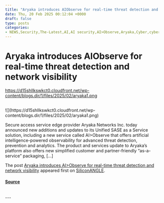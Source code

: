 ```yaml
---
title: "Aryaka introduces AIObserve for real-time threat detection and network visibility"
date: Thu, 20 Feb 2025 00:12:04 +0000
draft: false
type: posts
categories: 
- NEWS,Security,The-Latest,AI,AI security,AI>Observe,Aryaka,Cyber,cybersecurity,SASE,security,Sequretek
---
```

# Aryaka introduces AIObserve for real-time threat detection and network visibility
https://d15shllkswkct0.cloudfront.net/wp-content/blogs.dir/1/files/2025/02/aryaka1.png
<br/>

<br/>
![](https://d15shllkswkct0.cloudfront.net/wp-content/blogs.dir/1/files/2025/02/aryaka1.png)

Secure access service edge provider Aryaka Networks Inc. today announced new additions and updates to its Unified SASE as a Service solution, including a new service called AI>Observe that offers artificial intelligence-powered observability for advanced threat detection, prevention and analytics. The product and services update to Aryaka’s platform also offers new simplified customer and partner-friendly “as-a-service” packaging, \[…\]

The post [Aryaka introduces AI>Observe for real-time threat detection and network visibility](https://siliconangle.com/2025/02/19/aryaka-introduces-aiobserve-real-time-threat-detection-network-visibility/) appeared first on [SiliconANGLE](https://siliconangle.com).

#### [Source](https://siliconangle.com/2025/02/19/aryaka-introduces-aiobserve-real-time-threat-detection-network-visibility/)

<br/>
---
